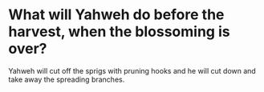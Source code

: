 # What will Yahweh do before the harvest, when the blossoming is over?

Yahweh will cut off the sprigs with pruning hooks and he will cut down and take away the spreading branches.

